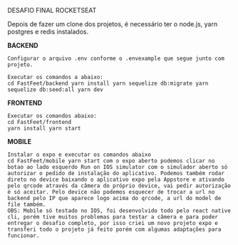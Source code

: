 DESAFIO FINAL ROCKETSEAT

Depois de fazer um clone dos projetos, é necessário ter o node.js, yarn postgres e redis instalados.

**BACKEND**

````
Configurar o arquivo .env conforme o .envexample que segue junto com projeto.

Executar os comandos a abaixo:
cd FastFeet/backend yarn install yarn sequelize db:migrate yarn sequelize db:seed:all yarn dev
````

**FRONTEND**

````
Executar os comandos abaixo:
cd FastFeet/frontend
yarn install yarn start
````

**MOBILE**

````
Instalar o expo e executar os comandos abaixo
cd FastFeet/mobile yarn start com o expo aberto podemos clicar no botao ao lado esquerdo Run on IOS simulator com o simulador aberto só autorizar o pedido de instalação do aplicativo. Podemos também rodar direto no device baixando o aplicativo expo pela Appstore e ativando pelo qrcode através da câmera do próprio device, vai pedir autorização é só aceitar. Pelo device não podemos esquecer de trocar a url no backend pelo IP que aparece logo acima do qrcode, a url do model de file também.
OBS: Mobile só testado no IOS, foi desenvolvido todo pelo react native cli, porém tive muitos problemas para testar a câmera e para poder entregar o desafio completo, por isso criei um novo projeto expo e transferi todo o projeto já feito porém com algumas adaptações para funcionar.
```` 
